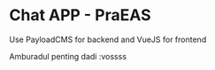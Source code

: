 # Chat APP - PraEAS

Use PayloadCMS for backend and VueJS for frontend

Amburadul penting dadi :vossss